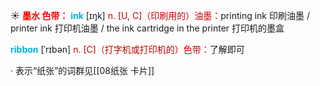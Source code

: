 ☀ <font color="red">**墨水 色带：**</font>
<font color="sky blue">**ink**</font> [ɪŋk] 
<font color="#c00000">n. [U, C]（印刷用的）油墨：</font>printing ink 印刷油墨 / printer ink 打印机油墨 / the ink cartridge in the printer 打印机的墨盒
           
<font color="sky blue">**ribbon**</font> [ˈrɪbən]
<font color="#c00000">n. [C]（打字机或打印机的）色带：</font>了解即可

· 表示“纸张”的词群见[[08纸张 卡片]]
